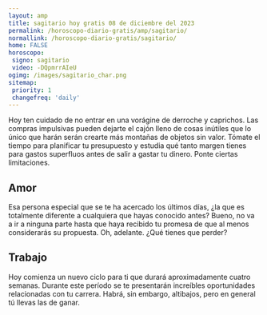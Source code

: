 ```yaml
---
layout: amp
title: sagitario hoy gratis 08 de diciembre del 2023 
permalink: /horoscopo-diario-gratis/amp/sagitario/
normallink: /horoscopo-diario-gratis/sagitario/
home: FALSE
horoscopo:
 signo: sagitario
 video: -DQpmrrAIeU
ogimg: /images/sagitario_char.png
sitemap:
 priority: 1
 changefreq: 'daily'
---
```



Hoy ten cuidado de no entrar en una vorágine de derroche y caprichos. Las compras impulsivas pueden dejarte el cajón lleno de cosas inútiles que lo único que harán serán crearte más montañas de objetos sin valor. Tómate el tiempo para planificar tu presupuesto y estudia qué tanto margen tienes para gastos superfluos antes de salir a gastar tu dinero. Ponte ciertas limitaciones.

## Amor

Esa persona especial que se te ha acercado los últimos días, ¿la que es totalmente diferente a cualquiera que hayas conocido antes? Bueno, no va a ir a ninguna parte hasta que haya recibido tu promesa de que al menos considerarás su propuesta. Oh, adelante. ¿Qué tienes que perder?

## Trabajo

Hoy comienza un nuevo ciclo para ti que durará aproximadamente cuatro semanas. Durante este período se te presentarán increíbles oportunidades relacionadas con tu carrera. Habrá, sin embargo, altibajos, pero en general tú llevas las de ganar.